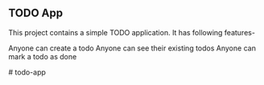 ## TODO App

This project contains a simple TODO application.
It has following features-

Anyone can create a todo
Anyone can see their existing todos
Anyone can mark a todo as done

#   t o d o - a p p  
 